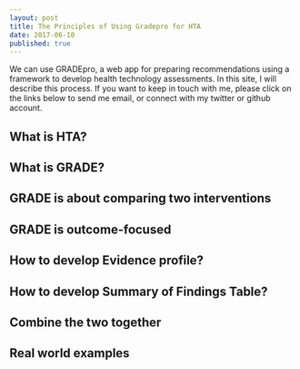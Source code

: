 ```yaml
---
layout: post
title: The Principles of Using Gradepro for HTA
date: 2017-06-10
published: true
---
```


We can use GRADEpro, a web app for preparing recommendations using a framework to develop health technology assessments. In this site, I will describe this process. If you want to keep in touch with me, please click on the links below to send me email, or connect with my twitter or github account.

## What is HTA?

## What is GRADE?

## GRADE is about comparing two interventions

## GRADE is outcome-focused

## How to develop Evidence profile?

## How to develop Summary of Findings Table?

## Combine the two together

## Real world examples
